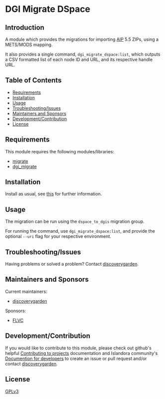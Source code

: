 # DGI Migrate DSpace

## Introduction

A module which provides the migrations for importing [AIP](https://wiki.lyrasis.org/display/DSDOC6x/DSpace+AIP+Format) 5.5 ZIPs, using a METS/MODS mapping.

It also provides a single command, `dgi_migrate_dspace:list`, which outputs a CSV formatted list of each node ID and URL, and its respective handle URL.

## Table of Contents

* [Requirements](#requirements)
* [Installation](#installation)
* [Usage](#usage)
* [Troubleshooting/Issues](#troubleshootingissues)
* [Maintainers and Sponsors](#maintainers-and-sponsors)
* [Development/Contribution](#developmentcontribution)
* [License](#license)

## Requirements

This module requires the following modules/libraries:

* [migrate](https://www.drupal.org/project/migrate)
* [dgi_migrate](https://github.com/discoverygarden/dgi_migrate)

## Installation

Install as usual, see
[this](https://www.drupal.org/docs/extending-drupal/installing-modules) for
further information.

## Usage

The migration can be run using the `dspace_to_dgis` migration group.

For running the command, use `dgi_migrate_dspace:list`, and provide the optional `--uri` flag for your respective environment.

## Troubleshooting/Issues

Having problems or solved a problem? Contact
[discoverygarden](http://support.discoverygarden.ca).

## Maintainers and Sponsors

Current maintainers:

* [discoverygarden](http://www.discoverygarden.ca)

Sponsors:

* [FLVC](https://www.flvc.org)

## Development/Contribution

If you would like to contribute to this module, please check out github's helpful
[Contributing to projects](https://docs.github.com/en/get-started/quickstart/contributing-to-projects) documentation and Islandora community's [Documention for developers](https://islandora.github.io/documentation/contributing/CONTRIBUTING/#github-issues) to create an issue or pull request and/or
contact [discoverygarden](http://support.discoverygarden.ca).

## License

[GPLv3](http://www.gnu.org/licenses/gpl-3.0.txt)

